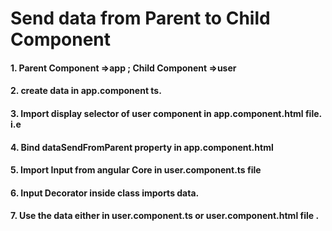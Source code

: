 
# Send data from Parent to Child Component


#### 1. Parent Component =>app ; Child Component =>user 


#### 2. create data in app.component ts.

#### 3. Import display selector of user component in app.component.html file. i.e <app-user>  </app-user>

#### 4. Bind dataSendFromParent property in app.component.html

#### 5. Import Input from angular Core in user.component.ts file

#### 6. Input Decorator inside class imports data. 

#### 7. Use the data either in user.component.ts or user.component.html file .
